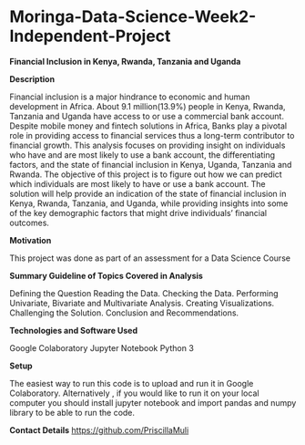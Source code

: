# Moringa-Data-Science-Week2-Independent-Project

**Financial Inclusion in Kenya, Rwanda, Tanzania and Uganda**

**Description**

Financial inclusion is a major hindrance to economic and human development in Africa. About 9.1 million(13.9%) people in Kenya, Rwanda, Tanzania and Uganda have access to or use a commercial bank account. Despite mobile money and fintech solutions in Africa, Banks play a pivotal role in providing access to financial services thus a long-term contributor to financial growth. This analysis focuses on providing insight on individuals who have and are most likely to use a bank account, the differentiating factors, and the state of financial inclusion in Kenya, Uganda, Tanzania and Rwanda.
The objective of this project is to figure out how we can predict which individuals are most likely to have or use a bank account. The solution will help provide an indication of the state of financial inclusion in Kenya, Rwanda, Tanzania, and Uganda, while providing insights into some of the key demographic factors that might drive individuals’ financial outcomes.

**Motivation**

This project was done as part of an assessment for a Data Science Course

**Summary Guideline of Topics Covered in Analysis**

Defining the Question
Reading the Data.
Checking the Data.
Performing Univariate, Bivariate and Multivariate Analysis.
Creating Visualizations.
Challenging the Solution.
Conclusion and Recommendations.

**Technologies and Software Used**

Google Colaboratory
Jupyter Notebook
Python 3 

**Setup**

The easiest way to run this code is to upload and run it in Google Colaboratory. Alternatively , if you would like to run it on your local computer you should install jupyter notebook and import pandas and numpy library to be able to run the code.

**Contact Details**
https://github.com/PriscillaMuli 
